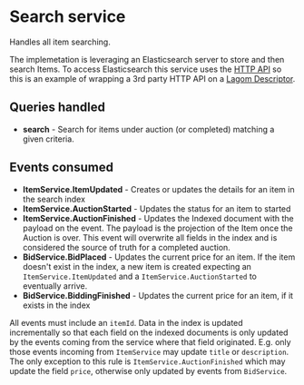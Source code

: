 
# Search service

Handles all item searching.

The implemetation is leveraging an Elasticsearch server to store and then search Items. To access Elasticsearch this service uses the [HTTP API](https://www.elastic.co/guide/en/elasticsearch/reference/current/docs.html) so this is an example of wrapping a 3rd party HTTP API on a [Lagom Descriptor](http://www.lagomframework.com/documentation/).

## Queries handled

* **search** - Search for items under auction (or completed) matching a given criteria.

## Events consumed

* **ItemService.ItemUpdated** - Creates or updates the details for an item in the search index
* **ItemService.AuctionStarted** - Updates the status for an item to started
* **ItemService.AuctionFinished** - Updates the Indexed document with the payload on the event. The payload is the projection of the Item once the Auction is over. This event will overwrite all fields in the index and is considered the source of truth for a completed auction. 
* **BidService.BidPlaced** - Updates the current price for an item. If the item doesn't exist in the index, a new item is created expecting an `ItemService.ItemUpdated` and a `ItemService.AuctionStarted` to eventually arrive.
* **BidService.BiddingFinished** - Updates the current price for an item, if it exists in the index

All events must include an `itemId`. Data in the index is updated incrementally so that each field on the indexed documents is only updated by the events coming from the service where that field originated. E.g. only those events incoming from `ItemService` may update `title` or `description`. The only exception to this rule is `ItemService.AuctionFinished` which may update the field `price`, otherwise only updated by events from `BidService`.